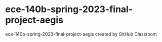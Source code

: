 # ece-140b-spring-2023-final-project-aegis
ece-140b-spring-2023-final-project-aegis created by GitHub Classroom
